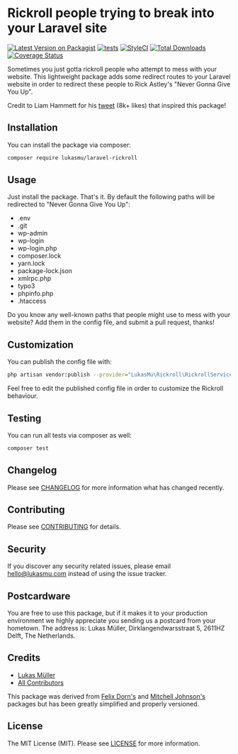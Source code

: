 # Rickroll people trying to break into your Laravel site

[![Latest Version on Packagist](https://img.shields.io/packagist/v/lukasmu/laravel-rickroll.svg)](https://packagist.org/packages/lukasmu/laravel-rickroll)
[![tests](https://github.com/lukasmu/laravel-rickroll/actions/workflows/tests.yml/badge.svg)](https://github.com/lukasmu/laravel-rickroll/actions/workflows/tests.yml)
[![StyleCI](https://github.styleci.io/repos/333728418/shield?branch=main&style=flat)](https://github.styleci.io/repos/333728418?branch=main)
[![Total Downloads](https://img.shields.io/packagist/dt/lukasmu/laravel-rickroll.svg)](https://packagist.org/packages/lukasmu/laravel-rickroll)
[![Coverage Status](https://coveralls.io/repos/github/lukasmu/laravel-rickroll/badge.svg?branch=main)](https://coveralls.io/github/lukasmu/laravel-rickroll?branch=main)

Sometimes you just gotta rickroll people who attempt to mess with your website.
This lightweight package adds some redirect routes to your Laravel website in order to redirect these people to Rick Astley's "Never Gonna Give You Up".

Credit to Liam Hammett for his [tweet](https://twitter.com/LiamHammett/status/1260984553570570240/) (8k+ likes) that inspired this package!

## Installation

You can install the package via composer:

```bash
composer require lukasmu/laravel-rickroll
```

## Usage

Just install the package. That's it. By default the following paths will be redirected to "Never Gonna Give You Up":

- .env
- .git
- wp-admin
- wp-login
- wp-login.php
- composer.lock
- yarn.lock
- package-lock.json
- xmlrpc.php
- typo3
- phpinfo.php
- .htaccess

Do you know any well-known paths that people might use to mess with your website? Add them in the config file, and submit a pull request, thanks!

## Customization

You can publish the config file with:

```bash
php artisan vendor:publish --provider="LukasMu\Rickroll\RickrollServiceProvider" --tag="config"
```

Feel free to edit the published config file in order to customize the Rickroll behaviour.


## Testing

You can run all tests via composer as well:

``` bash
composer test
```

## Changelog

Please see [CHANGELOG](CHANGELOG.md) for more information what has changed recently.

## Contributing

Please see [CONTRIBUTING](CONTRIBUTING.md) for details.

## Security

If you discover any security related issues, please email [hello@lukasmu.com](hello@lukasmu.com) instead of using the issue tracker.

## Postcardware

You are free to use this package, but if it makes it to your production environment we highly appreciate you sending us a postcard from your hometown. The address is: Lukas Müller, Dirklangendwarsstraat 5, 2611HZ Delft, The Netherlands.

## Credits

- [Lukas Müller](https://github.com/lukasmu)
- [All Contributors](../../contributors)

This package was derived from [Felix Dorn's](https://github.com/felixdorn/laravel-rickroll) and [Mitchell Johnson's](https://github.com/mitchazj/laravel-rickroll) packages but has been greatly simplified and properly versioned.

## License

The MIT License (MIT). Please see [LICENSE](LICENSE.md) for more information.
